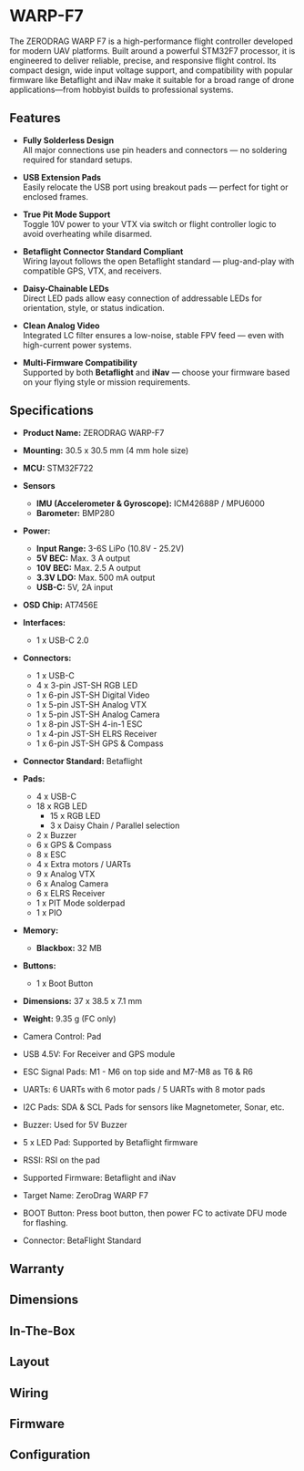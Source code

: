 
# WARP-F7

The ZERODRAG WARP F7 is a high-performance flight controller developed for modern UAV platforms. Built around a powerful STM32F7 processor, it is engineered to deliver reliable, precise, and responsive flight control. Its compact design, wide input voltage support, and compatibility with popular firmware like Betaflight and iNav make it suitable for a broad range of drone applications—from hobbyist builds to professional systems.


## Features

- **Fully Solderless Design**  
  All major connections use pin headers and connectors — no soldering required for standard setups.

- **USB Extension Pads**  
  Easily relocate the USB port using breakout pads — perfect for tight or enclosed frames.

- **True Pit Mode Support**  
  Toggle 10V power to your VTX via switch or flight controller logic to avoid overheating while disarmed.

- **Betaflight Connector Standard Compliant**  
  Wiring layout follows the open Betaflight standard — plug-and-play with compatible GPS, VTX, and receivers.

- **Daisy-Chainable LEDs**  
  Direct LED pads allow easy connection of addressable LEDs for orientation, style, or status indication.

- **Clean Analog Video**  
  Integrated LC filter ensures a low-noise, stable FPV feed — even with high-current power systems.

- **Multi-Firmware Compatibility**  
  Supported by both **Betaflight** and **iNav** — choose your firmware based on your flying style or mission requirements.

## Specifications

- **Product Name:** ZERODRAG WARP-F7
- **Mounting:** 30.5 x 30.5 mm (4 mm hole size)
- **MCU:** STM32F722
- **Sensors**
    - **IMU (Accelerometer & Gyroscope):** ICM42688P / MPU6000
    - **Barometer:** BMP280
- **Power:**
    - **Input Range:** 3-6S LiPo (10.8V - 25.2V)
    - **5V BEC:** Max. 3 A output
    - **10V BEC:** Max. 2.5 A output
    - **3.3V LDO:** Max. 500 mA output
    - **USB-C:** 5V, 2A input
- **OSD Chip:** AT7456E

- **Interfaces:**
    - 1 x USB-C 2.0

- **Connectors:**
    - 1 x USB-C
    - 4 x 3-pin JST-SH RGB LED
    - 1 x 6-pin JST-SH Digital Video
    - 1 x 5-pin JST-SH Analog VTX
    - 1 x 5-pin JST-SH Analog Camera
    - 1 x 8-pin JST-SH 4-in-1 ESC
    - 1 x 4-pin JST-SH ELRS Receiver
    - 1 x 6-pin JST-SH GPS & Compass
- **Connector Standard:** Betaflight
- **Pads:**
    - 4 x USB-C
    - 18 x RGB LED
        - 15 x RGB LED
        - 3 x Daisy Chain / Parallel selection
    - 2 x Buzzer
    - 6 x GPS & Compass
    - 8 x ESC
    - 4 x Extra motors / UARTs
    - 9 x Analog VTX
    - 6 x Analog Camera
    - 6 x ELRS Receiver
    - 1 x PIT Mode solderpad
    - 1 x PIO

- **Memory:**
    - **Blackbox:** 32 MB

- **Buttons:**
    - 1 x Boot Button

- **Dimensions:** 37 x 38.5 x 7.1 mm
- **Weight:** 9.35 g (FC only)

- Camera Control: Pad
- USB 4.5V: For Receiver and GPS module
- ESC Signal Pads: M1 - M6 on top side and M7-M8 as T6 & R6
- UARTs: 6 UARTs with 6 motor pads / 5 UARTs with 8 motor pads
- I2C Pads: SDA & SCL Pads for sensors like Magnetometer, Sonar, etc.
- Buzzer: Used for 5V Buzzer
- 5 x LED Pad: Supported by Betaflight firmware
- RSSI: RSI on the pad
- Supported Firmware: Betaflight and iNav
- Target Name: ZeroDrag WARP F7
- BOOT Button: Press boot button, then power FC to activate DFU mode for flashing.
- Connector: BetaFlight Standard

## Warranty

## Dimensions

## In-The-Box

## Layout

## Wiring

## Firmware

## Configuration